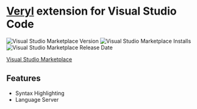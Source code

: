 # [Veryl](https://github.com/veryl-lang/veryl) extension for Visual Studio Code

![Visual Studio Marketplace Version](https://img.shields.io/visual-studio-marketplace/v/dalance.vscode-veryl)
![Visual Studio Marketplace Installs](https://img.shields.io/visual-studio-marketplace/i/dalance.vscode-veryl)
![Visual Studio Marketplace Release Date](https://img.shields.io/visual-studio-marketplace/release-date/dalance.vscode-veryl)

[Visual Studio Marketplace](https://marketplace.visualstudio.com/items?itemName=dalance.vscode-veryl)

## Features

* Syntax Highlighting
* Language Server
